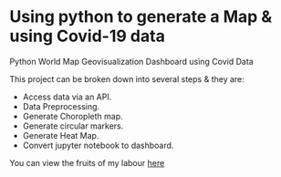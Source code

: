 # Using python to generate a Map & using Covid-19 data 
Python World Map Geovisualization Dashboard using Covid Data

This project can be broken down into several steps & they are:
* Access data via an API.
* Data Preprocessing.
* Generate Choropleth map.
* Generate circular markers.
* Generate Heat Map.
* Convert jupyter notebook to dashboard.

You can view the fruits of my labour [here](https://sarkar22.github.io/Covid19Map/)
